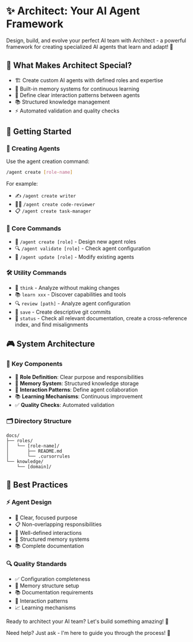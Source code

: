 # ✨ Architect: Your AI Agent Framework

Design, build, and evolve your perfect AI team with Architect - a powerful framework for creating specialized AI agents that learn and adapt! 🌱

## 🎯 What Makes Architect Special?

- 🏗️ Create custom AI agents with defined roles and expertise
- 🧠 Built-in memory systems for continuous learning
- 🤝 Define clear interaction patterns between agents
- 📚 Structured knowledge management
- ⚡️ Automated validation and quality checks

## 🚀 Getting Started

### 👥 Creating Agents

Use the agent creation command:

```bash
/agent create [role-name]
```

For example:

- ✍️ `/agent create writer`
- 👩‍💻 `/agent create code-reviewer`
- 📋 `/agent create task-manager`

### 💫 Core Commands

- 🎯 `/agent create [role]` - Design new agent roles
- 🔍 `/agent validate [role]` - Check agent configuration
- 🔄 `/agent update [role]` - Modify existing agents

### 🛠️ Utility Commands

- 🤔 `think` - Analyze without making changes
- 📚 `learn xxx` - Discover capabilities and tools
- 🔍 `review [path]` - Analyze agent configuration
- 💾 `save` - Create descriptive git commits
- 🔄 `status` - Check all relevant documentation, create a cross-reference index, and find misalignments

## 🎮 System Architecture

### 🌟 Key Components

- 📐 **Role Definition**: Clear purpose and responsibilities
- 🧠 **Memory System**: Structured knowledge storage
- 🤝 **Interaction Patterns**: Define agent collaboration
- 📚 **Learning Mechanisms**: Continuous improvement
- ✅ **Quality Checks**: Automated validation

### 🗂️ Directory Structure

```
docs/
├── roles/
│   └── [role-name]/
│       ├── README.md
│       └── .cursorrules
└── knowledge/
    └── [domain]/
```

## 🌈 Best Practices

### ⚡️ Agent Design

- 🎯 Clear, focused purpose
- 📋 Non-overlapping responsibilities
- 🤝 Well-defined interactions
- 🧠 Structured memory systems
- 📚 Complete documentation

### 🔍 Quality Standards

- ✅ Configuration completeness
- 📐 Memory structure setup
- 📚 Documentation requirements
- 🤝 Interaction patterns
- 📈 Learning mechanisms

Ready to architect your AI team? Let's build something amazing! 🚀

Need help? Just ask - I'm here to guide you through the process! 🌟
